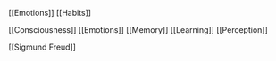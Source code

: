 [[Emotions]]
[[Habits]]

[[Consciousness]]
[[Emotions]]
[[Memory]]
[[Learning]]
[[Perception]]

[[Sigmund Freud]]